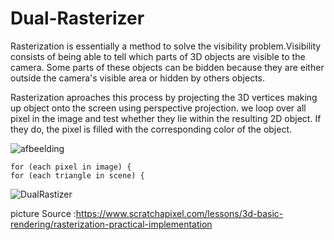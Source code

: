 # Dual-Rasterizer

Rasterization is essentially a method to solve the visibility problem.Visibility consists of being able to tell 
which parts of 3D objects are visible to the camera. Some parts of these objects can be bidden because they are 
either outside the camera's visible area or hidden by others objects.

Rasterization aproaches this process by projecting the 3D vertices making up object onto the screen using perspective projection. 
we loop over all pixel in the image and test whether they lie within the resulting 2D object. If they do, the pixel is filled with the 
corresponding color of the object.

![afbeelding](https://user-images.githubusercontent.com/84324141/199485311-3179ab1d-b2cf-4889-bf4e-db20e80331e7.png)


`for (each pixel in image) {`  
      `for (each triangle in scene) { `
      
![DualRastizer](https://user-images.githubusercontent.com/84324141/199488864-362a86a0-1496-4ede-8e9f-24f6103a220c.gif)
  



picture Source :https://www.scratchapixel.com/lessons/3d-basic-rendering/rasterization-practical-implementation
